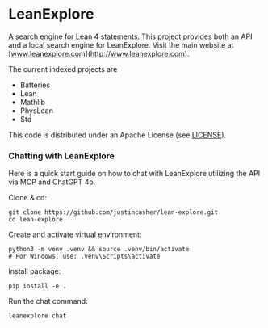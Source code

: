 # LeanExplore

A search engine for Lean 4 statements. This project provides both an API and a local search engine for LeanExplore. Visit the main website at [www.leanexplore.com](http://www.leanexplore.com).

The current indexed projects are

* Batteries
* Lean
* Mathlib
* PhysLean
* Std

This code is distributed under an Apache License (see [LICENSE](LICENSE)).

### Chatting with LeanExplore

Here is a quick start guide on how to chat with LeanExplore utilizing the API via MCP and ChatGPT 4o.

Clone & cd:
```
git clone https://github.com/justincasher/lean-explore.git
cd lean-explore
```
Create and activate virtual environment:
```
python3 -m venv .venv && source .venv/bin/activate
# For Windows, use: .venv\Scripts\activate
```
Install package:
```
pip install -e .
```
Run the chat command:
```
leanexplore chat
```
